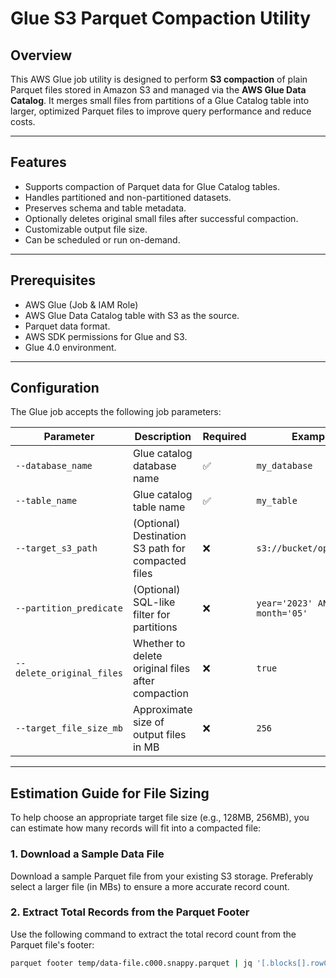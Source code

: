 # Glue S3 Parquet Compaction Utility

## Overview

This AWS Glue job utility is designed to perform **S3 compaction** of plain Parquet files stored in Amazon S3 and managed via the **AWS Glue Data Catalog**. It merges small files from partitions of a Glue Catalog table into larger, optimized Parquet files to improve query performance and reduce costs.

---

## Features

- Supports compaction of Parquet data for Glue Catalog tables.
- Handles partitioned and non-partitioned datasets.
- Preserves schema and table metadata.
- Optionally deletes original small files after successful compaction.
- Customizable output file size.
- Can be scheduled or run on-demand.

---

## Prerequisites

- AWS Glue (Job & IAM Role)
- AWS Glue Data Catalog table with S3 as the source.
- Parquet data format.
- AWS SDK permissions for Glue and S3.
- Glue 4.0 environment.

---

## Configuration

The Glue job accepts the following job parameters:

| Parameter | Description | Required | Example |
|----------|-------------|----------|---------|
| `--database_name` | Glue catalog database name | ✅ | `my_database` |
| `--table_name` | Glue catalog table name | ✅ | `my_table` |
| `--target_s3_path` | (Optional) Destination S3 path for compacted files | ❌ | `s3://bucket/optimized/` |
| `--partition_predicate` | (Optional) SQL-like filter for partitions | ❌ | `year='2023' AND month='05'` |
| `--delete_original_files` | Whether to delete original files after compaction | ❌ | `true` |
| `--target_file_size_mb` | Approximate size of output files in MB | ❌ | `256` |

---

## Estimation Guide for File Sizing

To help choose an appropriate target file size (e.g., 128MB, 256MB), you can estimate how many records will fit into a compacted file:

### 1. Download a Sample Data File

Download a sample Parquet file from your existing S3 storage. Preferably select a larger file (in MBs) to ensure a more accurate record count.

### 2. Extract Total Records from the Parquet Footer

Use the following command to extract the total record count from the Parquet file's footer:

```bash
parquet footer temp/data-file.c000.snappy.parquet | jq '[.blocks[].rowCount] | add'
